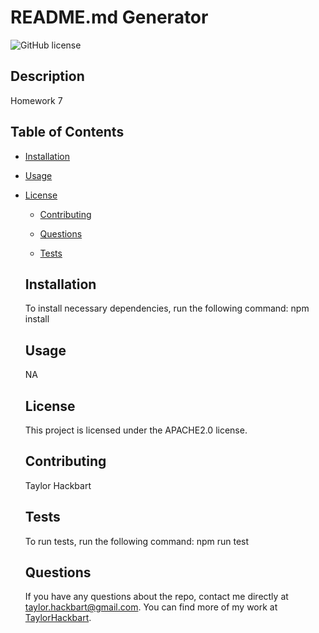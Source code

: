 # README.md Generator
  ![GitHub license](https://img.shields.io/badge/license-APACHE2.0-blue.svg)
  ## Description

  Homework 7

  ## Table of Contents

  * [Installation](#installation)

  * [Usage](#usage)

  
* [License](#license)
    

  * [Contributing](#contributing)

  * [Questions](#questions)

  * [Tests](#tests)


  ## Installation

  To install necessary dependencies, run the following command:
  npm install

  ## Usage

  NA

  ## License
    
    This project is licensed under the APACHE2.0 license.

  ## Contributing
  Taylor Hackbart

  ## Tests

  To run tests, run the following command:
  npm run test

  ## Questions

  If you have any questions about the repo, contact me directly at taylor.hackbart@gmail.com.
  You can find more of my work at [TaylorHackbart](https://github/com/TaylorHackbart).
 
  